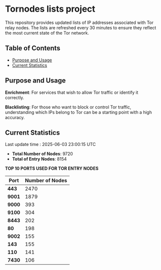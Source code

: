 # Tornodes lists project

This repository provides updated lists of IP addresses associated with Tor relay nodes. The lists are refreshed every 30 minutes to ensure they reflect the most current state of the Tor network.

## Table of Contents

- [Purpose and Usage](#purpose-and-usage)
- [Current Statistics](#current-statistics)


## Purpose and Usage

**Enrichment**: For services that wish to allow Tor traffic or identify it correctly.

**Blacklisting**: For those who want to block or control Tor traffic, understanding which IPs belong to Tor can be a starting point with a high accuracy.

## Current Statistics

Last update time : 2025-06-03 23:00:15 UTC

- **Total Number of Nodes**: 9720
- **Total of Entry Nodes**: 8154

**TOP 10 PORTS USED FOR TOR ENTRY NODES**

| **Port** | **Number of Nodes** |
|------|-----------------|
| **443**   | 2470  |
| **9001**   | 1879  |
| **9000**   | 393  |
| **9100**   | 304  |
| **8443**   | 202  |
| **80**   | 198  |
| **9002**   | 155  |
| **143**   | 155  |
| **110**   | 141  |
| **7430**   | 106  |

